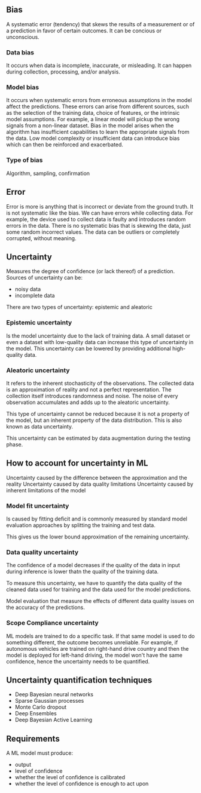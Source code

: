 ## Bias

A systematic error (tendency) that skews the results of a measurement or of a prediction in favor of certain outcomes.
It can be concious or unconscious.

### Data bias

It occurs when data is incomplete, inaccurate, or misleading. It can happen during collection, processing, and/or analysis.

### Model bias

It occurs when systematic errors from erroneous assumptions in the model affect the predictions. These errors can arise from different sources, such as the selection of the training data, choice of features, or the intrinsic model assumptions. For example, a linear model will pickup the wrong signals from a non-linear dataset. Bias in the model arises when the algorithm has insufficient capabilities to learn the appropriate signals from the data.
Low model complexity or insufficient data can introduce bias which can then be reinforced and exacerbated.

### Type of bias

Algorithm, sampling, confirmation

## Error

Error is more is anything that is incorrect or deviate from the ground truth. It is not systematic like the bias. We can have errors while collecting data. For example, the device used to collect data is faulty and introduces random errors in the data. There is no systematic bias that is skewing the data, just some random incorrect values. The data can be outliers or completely corrupted, without meaning.

## Uncertainty

Measures the degree of confidence (or lack thereof) of a prediction. Sources of uncertainty can be:
- noisy data
- incomplete data

There are two types of uncertainty: epistemic and aleatoric

### Epistemic uncertainty

Is the model uncertainty due to the lack of training data. A small dataset or even a dataset with low-quality data can increase this type of uncertainty in the model. This uncertainty can be lowered by providing additional high-quality data.

### Aleatoric uncertainty

It refers to the inherent stochasticity of the observations. The collected data is an approximation of reality and not a perfect representation. The collection itself introduces randomness and noise. The noise of every observation accumulates and adds up to the aleatoric uncertainty.

This type of uncertainty cannot be reduced because it is not a property of the model, but an inherent property of the data distribution. This is also known as data uncertainty.

This uncertainty can be estimated by data augmentation during the testing phase.

## How to account for uncertainty in ML

Uncertainty caused by the difference between the approximation and the reality
Uncertainty caused by data quality limitations
Uncertainty caused by inherent limitations of the model

### Model fit uncertainty

Is caused by fitting deficit and is commonly measured by standard model evaluation approaches by splitting the training and test data.

This gives us the lower bound approximation of the remaining uncertainty.

### Data quality uncertainty

The confidence of a model decreases if the quality of the data in input during inference is lower thatn the quality of the training data.

To measure this uncertainty, we have to quantify the data quality of the cleaned data used for training and the data used for the model predictions.

Model evaluation that measure the effects of different data quality issues on the accuracy of the predictions.

### Scope Compliance uncertainty

ML models are trained to do a specific task. If that same model is used to do something different, the outcome becomes unreliable. For example, if autonomous vehicles are trained on right-hand drive country and then the model is deployed for left-hand driving, the model won't have the same confidence, hence the uncertainty needs to be quantified.

## Uncertainty quantification techniques
- Deep Bayesian neural networks
- Sparse Gaussian processes
- Monte Carlo dropout
- Deep Ensembles
- Deep Bayesian Active Learning

## Requirements

A ML model must produce:
- output
- level of confidence
- whether the level of confidence is calibrated
- whether the level of confidence is enough to act upon
